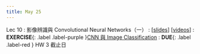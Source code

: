 ```yaml
---
title: May 25
---
```


Lec 10
: 影像辨識與 Convolutional Neural Networks（一）
  : [[slides](https://docs.google.com/presentation/d/11G1mGs4Z7-TqZJfgj5KXnclTgopP3MpE4jpwzwASV1o/edit?usp=sharing)] [[videos](https://youtu.be/hYednwh-6Kk)]
: **EXERCISE**{: .label .label-purple }[CNN 與 Image Classification](https://colab.research.google.com/drive/1kDoMLzNNTFXaZ8Fa5tZTiZf7R_fCvLn_?usp=sharing)
: **DUE**{: .label .label-red } HW 3 截止日
